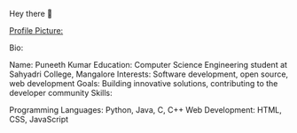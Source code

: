 Hey there 👋

[Profile Picture: ](https://github.com/Puneeth067/Puneeth067/assets/135800234/b96ac165-69bc-484c-9d9e-0849aed29ab4)


Bio:

Name: Puneeth Kumar
Education: Computer Science Engineering student at Sahyadri College, Mangalore
Interests: Software development, open source, web development
Goals: Building innovative solutions, contributing to the developer community
Skills:

Programming Languages: Python, Java, C, C++
Web Development: HTML, CSS, JavaScript
